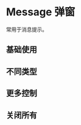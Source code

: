 <script setup>
import GovMessageBase from "./message-base.vue"
import GovMessageOption from "./message-option.vue"
import GovMessageType from "./message-type.vue"
import GovMessageCloseall from "./message-closeall.vue"
</script>

# Message 弹窗

常用于消息提示。

## 基础使用

<GovMessageBase />



## 不同类型

<GovMessageType />


## 更多控制

<GovMessageOption />


## 关闭所有

<GovMessageCloseall />
